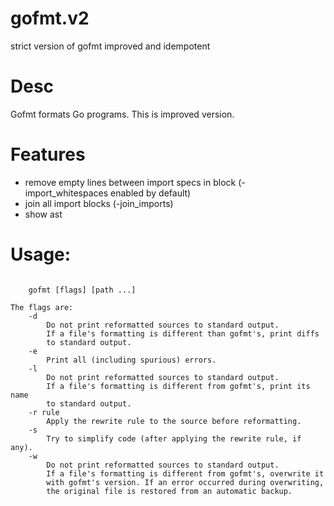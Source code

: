 # gofmt.v2
strict version of gofmt improved and idempotent

Desc
====

Gofmt formats Go programs. This is improved version.

Features
====

- remove empty lines between import specs in block (-import\_whitespaces enabled by default)
- join all import blocks (-join\_imports)
- show ast

Usage:
====

```

	gofmt [flags] [path ...]

The flags are:
	-d
		Do not print reformatted sources to standard output.
		If a file's formatting is different than gofmt's, print diffs
		to standard output.
	-e
		Print all (including spurious) errors.
	-l
		Do not print reformatted sources to standard output.
		If a file's formatting is different from gofmt's, print its name
		to standard output.
	-r rule
		Apply the rewrite rule to the source before reformatting.
	-s
		Try to simplify code (after applying the rewrite rule, if any).
	-w
		Do not print reformatted sources to standard output.
		If a file's formatting is different from gofmt's, overwrite it
		with gofmt's version. If an error occurred during overwriting,
		the original file is restored from an automatic backup.
``````
